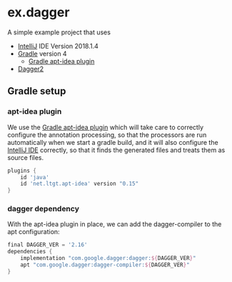 # ex.dagger

A simple example project that uses
- [IntelliJ](https://www.jetbrains.com/idea/) IDE Version 2018.1.4
- [Gradle](https://gradle.org) version 4 
  - [Gradle apt-idea plugin](https://github.com/tbroyer/gradle-apt-plugin#intellij-idea)
- [Dagger2 ](https://google.github.io/dagger/)

## Gradle setup

### apt-idea plugin
We use the [Gradle apt-idea plugin](https://github.com/tbroyer/gradle-apt-plugin#intellij-idea) which will take 
care to correctly configure the annotation processing, so that the processors are run automatically when
we start a gradle build, and it will also configure the [IntelliJ IDE](https://www.jetbrains.com/idea/) correctly, so that 
it finds the generated files and treats them as source files.

```gradle
plugins {
    id 'java'
    id 'net.ltgt.apt-idea' version "0.15"
}
```
### dagger dependency
With the apt-idea plugin in place, we can add the dagger-compiler to the apt configuration:

```gradle
final DAGGER_VER = '2.16'
dependencies {
    implementation "com.google.dagger:dagger:${DAGGER_VER}"
    apt "com.google.dagger:dagger-compiler:${DAGGER_VER}"
}
```


